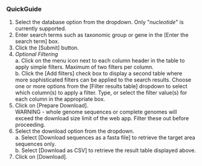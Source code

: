 ### QuickGuide

1. Select the database option from the dropdown. Only "*nucleotide*" is currently supported.  
2. Enter search terms such as taxonomic group or gene in the [Enter the search term] box.  
3. Click the [Submit] button.  
4. *Optional Filtering*    
    a. Click on the menu icon next to each column header in the table to apply simple filters. Maximum of two filters per column.  
    b. Click the [Add filters] check box to display a second table where more sophisticated filters can be applied to the search results. Choose one or more options from the [Filter results table] dropdown to select which column(s) to apply a filter. Type, or select the filter value(s) for each column in the appropriate box.
5. Click on [Prepare Download].  
WARNING - whole genome sequences or complete genomes will exceed the download size limit of the web app. Filter these out before proceeding.  
6. Select the download option from the dropdown.  
    a. Select [Download sequences as a fasta file] to retrieve the target area sequences only.  
    b. Select [Download as CSV] to retrieve the result table displayed above.  
7. Click on [Download].